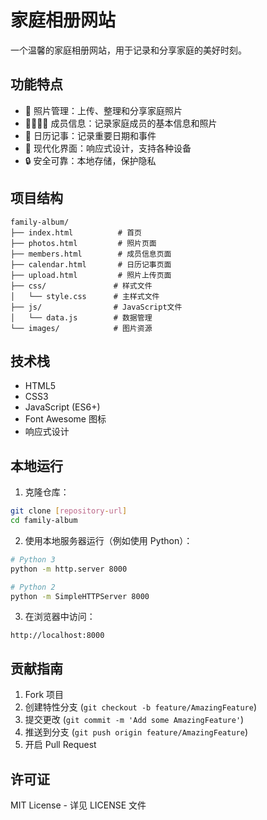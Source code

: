 # 家庭相册网站

一个温馨的家庭相册网站，用于记录和分享家庭的美好时刻。

## 功能特点

- 📸 照片管理：上传、整理和分享家庭照片
- 👨‍👩‍👧‍👦 成员信息：记录家庭成员的基本信息和照片
- 📅 日历记事：记录重要日期和事件
- 🎨 现代化界面：响应式设计，支持各种设备
- 🔒 安全可靠：本地存储，保护隐私

## 项目结构

```
family-album/
├── index.html          # 首页
├── photos.html         # 照片页面
├── members.html        # 成员信息页面
├── calendar.html       # 日历记事页面
├── upload.html         # 照片上传页面
├── css/               # 样式文件
│   └── style.css      # 主样式文件
├── js/                # JavaScript文件
│   └── data.js        # 数据管理
└── images/            # 图片资源
```

## 技术栈

- HTML5
- CSS3
- JavaScript (ES6+)
- Font Awesome 图标
- 响应式设计

## 本地运行

1. 克隆仓库：
```bash
git clone [repository-url]
cd family-album
```

2. 使用本地服务器运行（例如使用 Python）：
```bash
# Python 3
python -m http.server 8000

# Python 2
python -m SimpleHTTPServer 8000
```

3. 在浏览器中访问：
```
http://localhost:8000
```

## 贡献指南

1. Fork 项目
2. 创建特性分支 (`git checkout -b feature/AmazingFeature`)
3. 提交更改 (`git commit -m 'Add some AmazingFeature'`)
4. 推送到分支 (`git push origin feature/AmazingFeature`)
5. 开启 Pull Request

## 许可证

MIT License - 详见 LICENSE 文件 